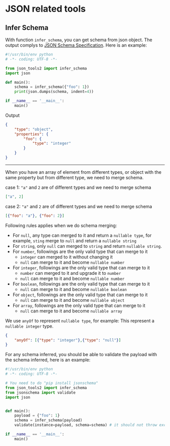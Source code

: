 # JSON related tools

## Infer Schema

With function `infer_schema`, you can get schema from json object. The output complys to [JSON Schema Specification](https://json-schema.org/specification.html). Here is an example:

```python
#!/usr/bin/env python
# -*- coding: UTF-8 -*-

from json_tools2 import infer_schema
import json

def main():
    schema = infer_schema({"foo": 1})
    print(json.dumps(schema, indent=4))

if __name__ == '__main__':
    main()
```
Output
```json
{
    "type": "object",
    "properties": {
        "foo": {
            "type": "integer"
        }
    }
}
```
---
When you have an array of element from different types, or object with the same property but from different type, we need to merge schema.

case 1: `"a"` and `2` are of different types and we need to merge schema
```json
["a", 2]
```
case 2: `"a"` and `2` are of different types and we need to merge schema
```json
[{"foo": "a"}, {"foo": 2}]
```

Following rules applies when we do schema merging:
* For `null`, any type can merged to it and return a `nullable type`, for example, `sting` merge to `null` and return a `nullable string`
* For `string`, only `null` can merged to `string` and return `nullable string`.
* For `number`, followings are the only valid type that can merge to it
    * `integer` can merged to it without changing it
    * `null` can merge to it and become `nullable number`
* For `integer`, followings are the only valid type that can merge to it
    * `number` can merged to it and upgrade it to `number`
    * `null` can merge to it and become `nullable number`
* For `boolean`, followings are the only valid type that can merge to it
    * `null` can merge to it and become `nullable boolean`
* For `object`, followings are the only valid type that can merge to it
    * `null` can merge to it and become `nullable object`
* For `array`, followings are the only valid type that can merge to it
    * `null` can merge to it and become `nullable array`


We use `anyOf` to represent `nullable type`, for example:
This represent a `nullable integer` type.
```json
{
    "anyOf": [{"type": "integer"},{"type": "null"}]
}
```

For any schema inferred, you should be able to validate the payload with the schema inferred, here is an example:
```python
#!/usr/bin/env python
# -*- coding: UTF-8 -*-

# You need to do "pip install jsonschema"
from json_tools2 import infer_schema
from jsonschema import validate
import json


def main():
    payload = {"foo": 1}
    schema = infer_schema(payload)
    validate(instance=payload, schema=schema) # it should not throw exception

if __name__ == '__main__':
    main()

```